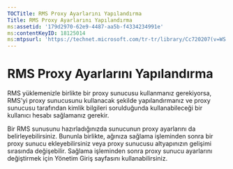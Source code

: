 ```yaml
---
TOCTitle: RMS Proxy Ayarlarını Yapılandırma
Title: RMS Proxy Ayarlarını Yapılandırma
ms:assetid: '179d2970-62e9-4487-aa5b-f4334234991e'
ms:contentKeyID: 18125014
ms:mtpsurl: 'https://technet.microsoft.com/tr-tr/library/Cc720207(v=WS.10)'
---
```


RMS Proxy Ayarlarını Yapılandırma
=================================

RMS yüklemenizle birlikte bir proxy sunucusu kullanmanız gerekiyorsa, RMS'yi proxy sunucusunu kullanacak şekilde yapılandırmanız ve proxy sunucusu tarafından kimlik bilgileri sorulduğunda kullanabileceği bir kullanıcı hesabı sağlamanız gerekir.

Bir RMS sunusunu hazırladığınızda sunucunun proxy ayarlarını da belirleyebilirsiniz. Bununla birlikte, ağınıza sağlama işleminden sonra bir proxy sunucu ekleyebilirsiniz veya proxy sunucusu altyapınızın gelişimi sırasında değişebilir. Sağlama işleminden sonra proxy sunucu ayarlarını değiştirmek için Yönetim Giriş sayfasını kullanabilirsiniz.
